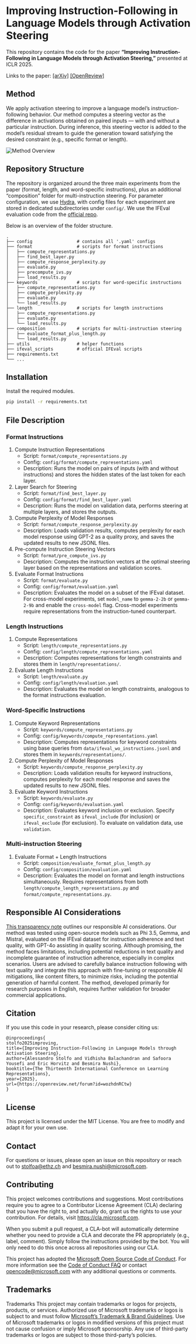 # Improving Instruction-Following in Language Models through Activation Steering

This repository contains the code for the paper **“Improving Instruction-Following in Language Models through Activation Steering,”** presented at ICLR 2025.

Links to the paper: [[arXiv]](https://arxiv.org/abs/2410.12877) [[OpenReview]](https://openreview.net/forum?id=wozhdnRCtw)



## Method

We apply activation steering to improve a language model’s instruction-following behavior. 
Our method computes a steering vector as the difference in activations obtained on paired inputs — with and without a particular instruction. During inference, this steering vector is added to the model’s residual stream to guide the generation toward satisfying the desired constraint (e.g., specific format or length).

![Method Overview](assets/fig1.png)

## Repository Structure

The repository is organized around the three main experiments from the paper (format, length, and word-specific instructions), plus an additional “composition” folder for multi-instruction steering. For parameter configuration, we use [Hydra](https://hydra.cc), with config files for each experiment are stored in dedicated subdirectories under `config/`. We use the IFEval evaluation code from the [official repo](https://github.com/google-research/google-research/tree/master/instruction_following_eval).

Below is an overview of the folder structure.

```
.
├── config                 # contains all '.yaml' configs
├── format                 # scripts for format instructions
│   ├── compute_representations.py
│   ├── find_best_layer.py
│   ├── compute_response_perplexity.py
│   ├── evaluate.py
│   ├── precompute_ivs.py
│   ├── load_results.py
├── keywords               # scripts for word-specific instructions
│   ├── compute_representations.py
│   ├── compute_perplexity.py
│   ├── evaluate.py
│   └── load_results.py
├── length                 # scripts for length instructions
│   ├── compute_representations.py
│   ├── evaluate.py
│   └── load_results.py
├── composition            # scripts for multi-instruction steering
│   ├── evaluate_format_plus_length.py
│   └── load_results.py
├── utils                  # helper functions
├── ifeval_scripts         # official IFEval scripts
├── requirements.txt
└── ...
```



## Installation

Install the required modules. 
```bash
pip install -r requirements.txt
```


## File Description

### Format Instructions

1.	Compute Instruction Representations
    -	Script: `format/compute_representations.py`
    -	Config: `config/format/compute_representations.yaml`
    -	Description: Runs the model on pairs of inputs (with and without instructions) and stores the hidden states of the last token for each layer.
2.	Layer Search for Steering
    - Script: `format/find_best_layer.py`
    - Config: `config/format/find_best_layer.yaml`
    - Description: Runs the model on validation data, performs steering at multiple layers, and stores the outputs.
3. Compute Perplexity of Model Responses
    - Script: `format/compute_response_perplexity.py`
    - Description: Loads validation results, computes perplexity for each model response using GPT-2 as a quality proxy, and saves the updated results to new JSONL files.
4.	Pre-compute Instruction Steering Vectors
    - Script: `format/pre_compute_ivs.py`
    - Description: Computes the instruction vectors at the optimal steering layer based on the representations and validation scores.
5. Evaluate Format Instructions
    - Script: `format/evaluate.py`
    - Config: `config/format/evaluation.yaml`
    - Description: Evaluates the model on a subset of the IFEval dataset. For cross-model experiments, set `model_name` to `gemma-2-2b` or `gemma-2-9b` and enable the `cross-model` flag. Cross-model experiments require representations from the instruction-tuned counterpart.


### Length Instructions
1. Compute Representations
    - Script: `length/compute_representations.py`
    - Config: `config/length/compute_representations.yaml`
    - Description: Computes representations for length constraints and stores them in `length/representations/`.
2.	Evaluate Length Instructions
    - Script: `length/evaluate.py`
    - Config: `config/length/evaluation.yaml`
    - Description: Evaluates the model on length constraints, analogous to the format instructions evaluation.


### Word-Specific Instructions
1.	Compute Keyword Representations
    - Script: `keywords/compute_representations.py`
    - Config: `config/keywords/compute_representations.yaml`
    - Description: Computes representations for keyword constraints using base queries from `data/ifeval_wo_instructions.jsonl`  and stores them in `keywords/representations/`.
2. Compute Perplexity of Model Responses
    - Script: `keywords/compute_response_perplexity.py`
    - Description: Loads validation results for keyword instructions, computes perplexity for each model response and saves the updated results to new JSONL files.
3.	Evaluate Keyword Instructions
    - Script: `keywords/evaluate.py`
    - Config: `config/keywords/evaluation.yaml`
    - Description: Evaluates keyword inclusion or exclusion. Specify `specific_constraint` as `ifeval_include` (for inclusion) or `ifeval_exclude` (for exclusion). To evaluate on validation data, use `validation`.


### Multi-instruction Steering

1. Evaluate Format + Length Instructions
    - Script: `composition/evaluate_format_plus_length.py`
    - Config: `config/composition/evaluation.yaml`
    - Description: Evaluates the model on format and length instructions simultaneously. Requires representations from both `length/compute_length_representations.py` and `format/compute_representations.py`.



## Responsible AI Considerations
[This transparency note](https://github.com/microsoft/llm-steer-instruct/blob/main/assets/Activation_Steering_for_Instruction%20_Following_RAI_transparency_note.pdf) outlines our responsible AI considerations. Our method was tested using open-source models such as Phi 3.5, Gemma, and Mistral, evaluated on the IFEval dataset for instruction adherence and text quality, with GPT-4o assisting in quality scoring. Although promising, the method faces limitations, including potential reductions in text quality and incomplete guarantee of instruction adherence, especially in complex scenarios. Users are advised to carefully balance instruction following with text quality and integrate this approach with fine-tuning or responsible AI mitigations, like content filters, to minimize risks, including the potential generation of harmful content. The method, developed primarily for research purposes in English, requires further validation for broader commercial applications.


## Citation

If you use this code in your research, please consider citing us:

```
@inproceedings{
stolfo2025improving,
title={Improving Instruction-Following in Language Models through Activation Steering},
author={Alessandro Stolfo and Vidhisha Balachandran and Safoora Yousefi and Eric Horvitz and Besmira Nushi},
booktitle={The Thirteenth International Conference on Learning Representations},
year={2025},
url={https://openreview.net/forum?id=wozhdnRCtw}
}
```

## License

This project is licensed under the MIT License. You are free to modify and adapt it for your own use.

## Contact

For questions or issues, please open an issue on this repository or reach out to [stolfoa@ethz.ch](mailto:stolfoa@ethz.ch) and [besmira.nushi@microsoft.com](mailto:besmira.nushi@microsoft.com).

## Contributing
This project welcomes contributions and suggestions. Most contributions require you to
agree to a Contributor License Agreement (CLA) declaring that you have the right to,
and actually do, grant us the rights to use your contribution. For details, visit
https://cla.microsoft.com.

When you submit a pull request, a CLA-bot will automatically determine whether you need
to provide a CLA and decorate the PR appropriately (e.g., label, comment). Simply follow the
instructions provided by the bot. You will only need to do this once across all repositories using our CLA.

This project has adopted the [Microsoft Open Source Code of Conduct](https://opensource.microsoft.com/codeofconduct/).
For more information see the [Code of Conduct FAQ](https://opensource.microsoft.com/codeofconduct/faq/)
or contact [opencode@microsoft.com](mailto:opencode@microsoft.com) with any additional questions or comments.

## Trademarks
Trademarks This project may contain trademarks or logos for projects, products, or services. Authorized use of Microsoft trademarks or logos is subject to and must follow [Microsoft’s Trademark & Brand Guidelines](https://www.microsoft.com/en-us/legal/intellectualproperty/trademarks). Use of Microsoft trademarks or logos in modified versions of this project must not cause confusion or imply Microsoft sponsorship. Any use of third-party trademarks or logos are subject to those third-party’s policies.




